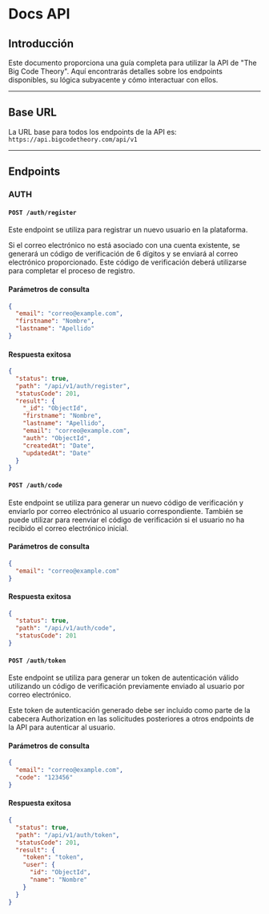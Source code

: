 # Docs API

## Introducción

Este documento proporciona una guía completa para utilizar la API de "The Big Code Theory". Aquí encontrarás detalles sobre los endpoints disponibles, su lógica subyacente y cómo interactuar con ellos.

---

## Base URL

La URL base para todos los endpoints de la API es: `https://api.bigcodetheory.com/api/v1`

---

## Endpoints

### AUTH

#### `POST /auth/register`

Este endpoint se utiliza para registrar un nuevo usuario en la plataforma.

Si el correo electrónico no está asociado con una cuenta existente, se generará un código de verificación de 6 dígitos y se enviará al correo electrónico proporcionado. Este código de verificación deberá utilizarse para completar el proceso de registro.

#### Parámetros de consulta

```json
{
  "email": "correo@example.com",
  "firstname": "Nombre",
  "lastname": "Apellido"
}
```

#### Respuesta exitosa

```json
{
  "status": true,
  "path": "/api/v1/auth/register",
  "statusCode": 201,
  "result": {
    "_id": "ObjectId",
    "firstname": "Nombre",
    "lastname": "Apellido",
    "email": "correo@example.com",
    "auth": "ObjectId",
    "createdAt": "Date",
    "updatedAt": "Date"
  }
}
```

#### `POST /auth/code`

Este endpoint se utiliza para generar un nuevo código de verificación y enviarlo por correo electrónico al usuario correspondiente. También se puede utilizar para reenviar el código de verificación si el usuario no ha recibido el correo electrónico inicial.

#### Parámetros de consulta

```json
{
  "email": "correo@example.com"
}
```

#### Respuesta exitosa

```json
{
  "status": true,
  "path": "/api/v1/auth/code",
  "statusCode": 201
}
```

#### `POST /auth/token`

Este endpoint se utiliza para generar un token de autenticación válido utilizando un código de verificación previamente enviado al usuario por correo electrónico.

Este token de autenticación generado debe ser incluido como parte de la cabecera Authorization en las solicitudes posteriores a otros endpoints de la API para autenticar al usuario.

#### Parámetros de consulta

```json
{
  "email": "correo@example.com",
  "code": "123456"
}
```

#### Respuesta exitosa

```json
{
  "status": true,
  "path": "/api/v1/auth/token",
  "statusCode": 201,
  "result": {
    "token": "token",
    "user": {
      "id": "ObjectId",
      "name": "Nombre"
    }
  }
}
```
